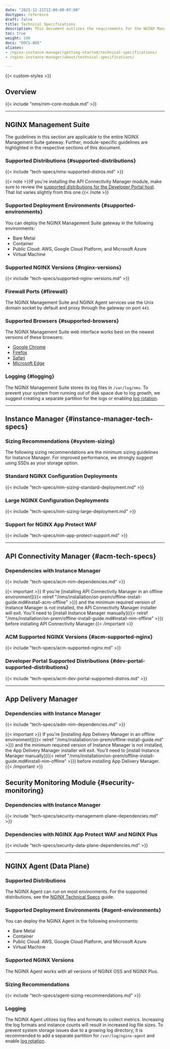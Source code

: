 ```yaml
---
date: "2021-12-21T12:00:00-07:00"
doctypes: reference
draft: false
title: Technical Specifications
description: This document outlines the requirements for the NGINX Management Suite and NGINX Agent, such as compatible platforms, hardware specifications, sizing advice, compatible web browsers, and more.
toc: true
weight: 100
docs: "DOCS-805"
aliases:
- /nginx-instance-manager/getting-started/technical-specifications/
- /nginx-instance-manager/about/technical-specifications/

---
```


{{< custom-styles >}}

## Overview

{{< include "nms/nim-core-module.md" >}}

---

## NGINX Management Suite

The guidelines in this section are applicable to the entire NGINX Management Suite gateway. Further, module-specific guidelines are highlighted in the respective sections of this document.

### Supported Distributions {#supported-distributions}

{{< include "tech-specs/nms-supported-distros.md" >}}

{{< note >}}If you're installing the API Connectivity Manager module, make sure to review the [supported distributions for the Developer Portal host](#dev-portal-supported-distributions). That list varies slightly from this one.{{< /note >}}

### Supported Deployment Environments {#supported-environments}

You can deploy the NGINX Management Suite gateway in the following environments:

- Bare Metal
- Container
- Public Cloud: AWS, Google Cloud Platform, and Microsoft Azure
- Virtual Machine

### Supported NGINX Versions {#nginx-versions}

{{< include "tech-specs/supported-nginx-versions.md" >}}

### Firewall Ports {#firewall}

The NGINX Management Suite and NGINX Agent services use the Unix domain socket by default and proxy through the gateway on port `443`.

### Supported Browsers {#supported-browsers}

The NGINX Management Suite web interface works best on the newest versions of these browsers:

- [Google Chrome](https://www.google.com/chrome/)
- [Firefox](https://www.mozilla.org/en-US/firefox/new/)
- [Safari](https://support.apple.com/downloads/safari)
- [Microsoft Edge](https://www.microsoft.com/en-us/edge)

### Logging {#logging}

The NGINX Management Suite stores its log files in `/var/log/nms`. To prevent your system from running out of disk space due to log growth, we suggest creating a separate partition for the logs or enabling [log rotation](http://nginx.org/en/docs/control.html#logs).

---

## Instance Manager {#instance-manager-tech-specs}

### Sizing Recommendations {#system-sizing}

The following sizing recommendations are the minimum sizing guidelines for Instance Manager. For improved performance, we strongly suggest using SSDs as your storage option.

### Standard NGINX Configuration Deployments

{{< include "tech-specs/nim-sizing-standard-deployment.md" >}}

### Large NGINX Configuration Deployments

{{< include "tech-specs/nim-sizing-large-deployment.md" >}}

### Support for NGINX App Protect WAF

{{< include "tech-specs/nim-app-protect-support.md" >}}

---

## API Connectivity Manager {#acm-tech-specs}

### Dependencies with Instance Manager

{{< include "tech-specs/acm-nim-dependencies.md" >}}

{{< important >}} If you're [installing API Connectivity Manager in an offline environment]({{< relref "/nms/installation/on-prem/offline-install-guide.md#install-acm-offline" >}}) and the minimum required version of Instance Manager is not installed, the API Connectivity Manager installer will exit. You'll need to [install Instance Manager manually]({{< relref "/nms/installation/on-prem/offline-install-guide.md#install-nim-offline" >}}) before installing API Connectivity Manager.{{< /important >}}

### ACM Supported NGINX Versions {#acm-supported-nginx}

{{< include "tech-specs/acm-supported-nginx.md" >}}

### Developer Portal Supported Distributions {#dev-portal-supported-distributions}

{{< include "tech-specs/acm-dev-portal-supported-distros.md" >}}

---

## App Delivery Manager

### Dependencies with Instance Manager

{{< include "tech-specs/adm-nim-dependencies.md" >}}

{{< important >}} If you're [installing App Delivery Manager in an offline environment]({{< relref "/nms/installation/on-prem/offline-install-guide.md" >}}) and the minimum required version of Instance Manager is not installed, the App Delivery Manager installer will exit. You'll need to [install Instance Manager manually]({{< relref "/nms/installation/on-prem/offline-install-guide.md#install-nim-offline" >}}) before installing App Delivery Manager.{{< /important >}}

## Security Monitoring Module {#security-monitoring}

### Dependencies with Instance Manager

{{< include "tech-specs/security-management-plane-dependencies.md" >}}

### Dependencies with NGINX App Protect WAF and NGINX Plus

{{< include "tech-specs/security-data-plane-dependencies.md" >}}

---

## NGINX Agent (Data Plane)

### Supported Distributions

The NGINX Agent can run on most environments. For the supported distributions, see the [NGINX Technical Specs](https://docs.nginx.com/nginx/technical-specs/#supported-distributions) guide.

### Supported Deployment Environments {#agent-environments}

You can deploy the NGINX Agent in the following environments:

- Bare Metal
- Container
- Public Cloud: AWS, Google Cloud Platform, and Microsoft Azure
- Virtual Machine

### Supported NGINX Versions

The NGINX Agent works with all versions of NGINX OSS and NGINX Plus.

### Sizing Recommendations

{{< include "tech-specs/agent-sizing-recommendations.md" >}}

### Logging

The NGINX Agent utilizes log files and formats to collect metrics. Increasing the log formats and instance counts will result in increased log file sizes. To prevent system storage issues due to a growing log directory, it is recommended to add a separate partition for `/var/log/nginx-agent` and enable [log rotation](http://nginx.org/en/docs/control.html#logs).